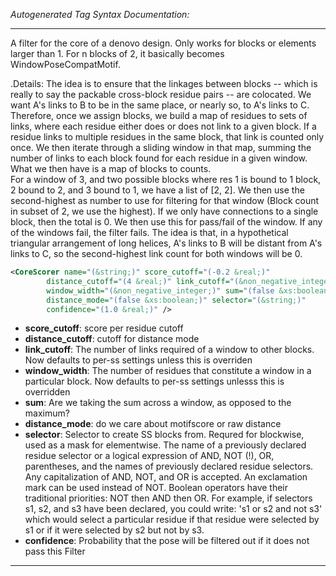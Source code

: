 <!-- THIS IS AN AUTOGENERATED FILE: Don't edit it directly, instead change the schema definition in the code itself. -->

_Autogenerated Tag Syntax Documentation:_

---
A filter for the core of a denovo design. Only works for blocks or elements larger than 1. For n blocks of 2, it basically becomes WindowPoseCompatMotif.

.Details:
 The idea is to ensure that the linkages between blocks -- which is really to say the packable cross-block residue pairs -- are colocated. We want A's links to B to be in the same place, or nearly so, to A's links to C.
Therefore, once we assign blocks, we build a map of residues to sets of links, where each residue either does or does not link to a given block. If a residue links to multiple residues in the same block, that link is counted only once.
We then iterate through a sliding window in that map, summing the number of links to each block found for each residue in a given window.
What we then have is a map of blocks to counts.  
For a window of 3, and two possible blocks where res 1 is bound to 1 block, 2 bound to 2, and 3 bound to 1, we have a list of [2, 2].  We then use the second-highest as number to use for filtering for that window (Block count in subset of 2, we use the highest). If we only have connections to a single block, then the total is 0.
We then use this for pass/fail of the window.  If any of the windows fail, the filter fails.
The idea is that, in a hypothetical triangular arrangement of long helices, A's links to B will be distant from A's links to C, so the second-highest link count for both windows will be 0.

```xml
<CoreScorer name="(&string;)" score_cutoff="(-0.2 &real;)"
        distance_cutoff="(4 &real;)" link_cutoff="(&non_negative_integer;)"
        window_width="(&non_negative_integer;)" sum="(false &xs:boolean;)"
        distance_mode="(false &xs:boolean;)" selector="(&string;)"
        confidence="(1.0 &real;)" />
```

-   **score_cutoff**: score per residue cutoff
-   **distance_cutoff**: cutoff for distance mode
-   **link_cutoff**: The number of links required of a window to other blocks. Now defaults to per-ss settings unless this is overriden
-   **window_width**: The number of residues that constitute a window in a particular block. Now defaults to per-ss settings unlesss this is overridden
-   **sum**: Are we taking the sum across a window, as opposed to the maximum?
-   **distance_mode**: do we care about motifscore or raw distance
-   **selector**: Selector to create SS blocks from. Requred for blockwise, used as a mask for elementwise. The name of a previously declared residue selector or a logical expression of AND, NOT (!), OR, parentheses, and the names of previously declared residue selectors. Any capitalization of AND, NOT, and OR is accepted. An exclamation mark can be used instead of NOT. Boolean operators have their traditional priorities: NOT then AND then OR. For example, if selectors s1, s2, and s3 have been declared, you could write: 's1 or s2 and not s3' which would select a particular residue if that residue were selected by s1 or if it were selected by s2 but not by s3.
-   **confidence**: Probability that the pose will be filtered out if it does not pass this Filter

---
